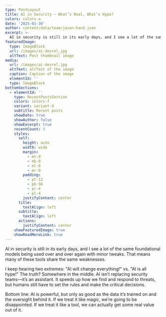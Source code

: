 ```yaml
---
type: PostLayout
title: AI in Security – What’s Real, What’s Hype?
colors: colors-a
date: '2025-01-30'
author: content/data/team/jason-hand.json
excerpt: >-
  AI in security is still in its early days, and I see a lot of the same foundational models being used over and over again with minor tweaks. That means many of these tools share the same weaknesses.
featuredImage:
  type: ImageBlock
  url: /images/ai-devrel.jpg
  altText: Post thumbnail image
media:
  url: /images/ai-devrel.jpg
  altText: altText of the image
  caption: Caption of the image
  elementId: ''
  type: ImageBlock
bottomSections:
  - elementId: ''
    type: RecentPostsSection
    colors: colors-f
    variant: variant-d
    subtitle: Recent posts
    showDate: true
    showAuthor: false
    showExcerpt: true
    recentCount: 3
    styles:
      self:
        height: auto
        width: wide
        margin:
          - mt-0
          - mb-0
          - ml-0
          - mr-0
        padding:
          - pt-12
          - pb-56
          - pr-4
          - pl-4
        justifyContent: center
      title:
        textAlign: left
      subtitle:
        textAlign: left
      actions:
        justifyContent: center
    showFeaturedImage: true
    showReadMoreLink: true
---
```


AI in security is still in its early days, and I see a lot of the same foundational models being used over and over again with minor tweaks. That means many of these tools share the same weaknesses.

I keep hearing two extremes: "AI will change everything!" vs. "AI is all hype!" The truth? Somewhere in the middle. AI isn’t replacing security teams—it’s an assistant. It speeds up how we find and respond to threats, but humans still have to set the rules and make the critical decisions.

Bottom line: AI is powerful, but only as good as the data it’s trained on and the oversight behind it. If we treat it like magic, we’re going to be disappointed. If we treat it like a tool, we can actually get some real value out of it.
